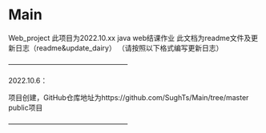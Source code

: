 # Main
Web_project
此项目为2022.10.xx java web结课作业
此文档为readme文件及更新日志（readme&update_dairy）
（请按照以下格式编写更新日志）

—————————————————

2022.10.6：

项目创建，GitHub仓库地址为https://github.com/SughTs/Main/tree/master
public项目

—————————————————
